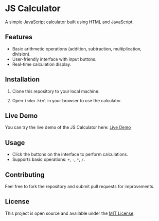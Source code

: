 # JS Calculator

A simple JavaScript calculator built using HTML and JavaScript.

## Features
- Basic arithmetic operations (addition, subtraction, multiplication, division).
- User-friendly interface with input buttons.
- Real-time calculation display.

## Installation
1. Clone this repository to your local machine:

2. Open `index.html` in your browser to use the calculator.

## Live Demo
You can try the live demo of the JS Calculator here: [Live Demo](https://eswarsamanthula.github.io/js-calculator/)


## Usage
- Click the buttons on the interface to perform calculations.
- Supports basic operations: `+`, `-`, `*`, `/`.

## Contributing
Feel free to fork the repository and submit pull requests for improvements.

## License
This project is open source and available under the [MIT License](LICENSE).
